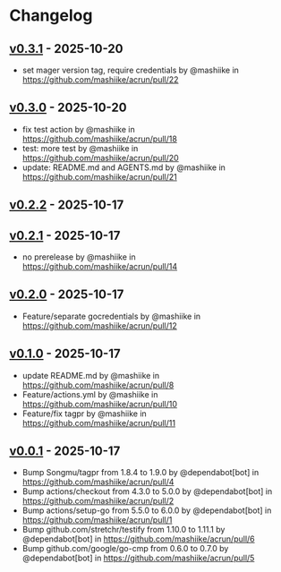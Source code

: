 # Changelog

## [v0.3.1](https://github.com/mashiike/acrun/compare/v0.3.0...v0.3.1) - 2025-10-20
- set mager version tag, require credentials by @mashiike in https://github.com/mashiike/acrun/pull/22

## [v0.3.0](https://github.com/mashiike/acrun/compare/v0.2.2...v0.3.0) - 2025-10-20
- fix test action by @mashiike in https://github.com/mashiike/acrun/pull/18
- test: more test by @mashiike in https://github.com/mashiike/acrun/pull/20
- update: README.md and AGENTS.md by @mashiike in https://github.com/mashiike/acrun/pull/21

## [v0.2.2](https://github.com/mashiike/acrun/compare/v0.2.1...v0.2.2) - 2025-10-17

## [v0.2.1](https://github.com/mashiike/acrun/compare/v0.2.0...v0.2.1) - 2025-10-17
- no prerelease by @mashiike in https://github.com/mashiike/acrun/pull/14

## [v0.2.0](https://github.com/mashiike/acrun/compare/v0.1.0...v0.2.0) - 2025-10-17
- Feature/separate gocredentials by @mashiike in https://github.com/mashiike/acrun/pull/12

## [v0.1.0](https://github.com/mashiike/acrun/compare/v0.0.1...v0.1.0) - 2025-10-17
- update README.md by @mashiike in https://github.com/mashiike/acrun/pull/8
- Feature/actions.yml by @mashiike in https://github.com/mashiike/acrun/pull/10
- Feature/fix tagpr by @mashiike in https://github.com/mashiike/acrun/pull/11

## [v0.0.1](https://github.com/mashiike/acrun/commits/v0.0.1) - 2025-10-17
- Bump Songmu/tagpr from 1.8.4 to 1.9.0 by @dependabot[bot] in https://github.com/mashiike/acrun/pull/4
- Bump actions/checkout from 4.3.0 to 5.0.0 by @dependabot[bot] in https://github.com/mashiike/acrun/pull/2
- Bump actions/setup-go from 5.5.0 to 6.0.0 by @dependabot[bot] in https://github.com/mashiike/acrun/pull/1
- Bump github.com/stretchr/testify from 1.10.0 to 1.11.1 by @dependabot[bot] in https://github.com/mashiike/acrun/pull/6
- Bump github.com/google/go-cmp from 0.6.0 to 0.7.0 by @dependabot[bot] in https://github.com/mashiike/acrun/pull/5
